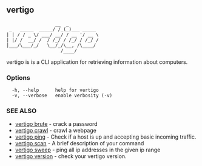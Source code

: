 ## vertigo
```
    	          __  _           
 _   _____  _____/ /_(_)___ _____ 
| | / / _ \/ ___/ __/ / __ '/ __ \
| |/ /  __/ /  / /_/ / /_/ / /_/ /
|___/\___/_/   \__/_/\__, /\____/ 
                    /____/
```
vertigo is is a CLI application for retrieving information about computers.

### Options

```
  -h, --help      help for vertigo
  -v, --verbose   enable verbosity (-v)
```

### SEE ALSO

* [vertigo brute](vertigo_brute.md) -  crack a password
* [vertigo crawl](vertigo_crawl.md) -  crawl a webpage
* [vertigo ping](vertigo_ping.md) -  Check if a host is up and accepting basic incoming traffic.
* [vertigo scan](vertigo_scan.md) -  A brief description of your command
* [vertigo sweep](vertigo_sweep.md) -  ping all ip addresses in the given ip range
* [vertigo version](vertigo_version.md) -  check your vertigo version.

